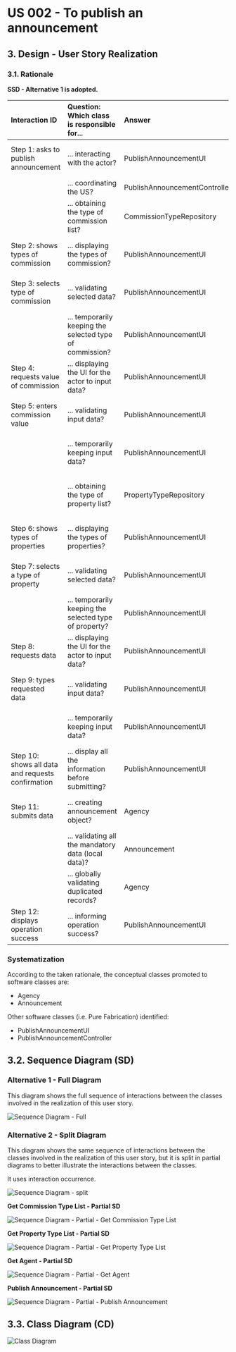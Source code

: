 # US 002 - To publish an announcement

## 3. Design - User Story Realization

### 3.1. Rationale

**SSD - Alternative 1 is adopted.**

| Interaction ID                                    | Question: Which class is responsible for...              | Answer                        | Justification (with patterns)                                                                                 |
|:--------------------------------------------------|:---------------------------------------------------------|:------------------------------|:--------------------------------------------------------------------------------------------------------------|
| Step 1: asks to publish announcement              | ... interacting with the actor?                          | PublishAnnouncementUI         | Pure Fabrication: there is no reason to assign this responsibility to any existing class in the Domain Model. |
|                                                   | ... coordinating the US?                                 | PublishAnnouncementController | Controller                                                                                                    |
|                                                   | ... obtaining the type of commission list?               | CommissionTypeRepository      | Information Expert (the types of commission are the same for all the agents), Pure Fabrication                |
| Step 2: shows types of commission                 | ... displaying the types of commission? 	                | PublishAnnouncementUI         | Pure Fabrication: there is no reason to assign this responsibility to any existing class in the Domain Model. |
| Step 3: selects type of commission                | ... validating selected data?                            | PublishAnnouncementUI         | Pure Fabrication: there is no reason to assign this responsibility to any existing class in the Domain Model. |
|                                                   | ... temporarily keeping the selected type of commission? | PublishAnnouncementUI         | Pure Fabrication: there is no reason to assign this responsibility to any existing class in the Domain Model. |
| Step 4: requests value of commission	             | ... displaying the UI for the actor to input data?       | PublishAnnouncementUI         | Pure Fabrication: there is no reason to assign this responsibility to any existing class in the Domain Model. |
| Step 5: enters commission value                   | ... validating input data?                               | PublishAnnouncementUI         | Pure Fabrication: there is no reason to assign this responsibility to any existing class in the Domain Model. |
|                                                   | ... temporarily keeping input data?                      | PublishAnnouncementUI         | Pure Fabrication: there is no reason to assign this responsibility to any existing class in the Domain Model. |
|                                                   | ... obtaining the type of property list?                 | PropertyTypeRepository        | Information Expert (the types of properties are the same for all announcements/properties), Pure Fabrication  |
| Step 6: shows types of properties                 | 	... displaying the types of properties?	                | PublishAnnouncementUI         | Pure Fabrication: there is no reason to assign this responsibility to any existing class in the Domain Model. |
| Step 7: selects a type of property                | ... validating selected data?                            | PublishAnnouncementUI         | Pure Fabrication: there is no reason to assign this responsibility to any existing class in the Domain Model. |
|                                                   | ... temporarily keeping the selected type of property?   | PublishAnnouncementUI         | Pure Fabrication: there is no reason to assign this responsibility to any existing class in the Domain Model. |
| Step 8: requests data                             | ... displaying the UI for the actor to input data?       | PublishAnnouncementUI         | Pure Fabrication: there is no reason to assign this responsibility to any existing class in the Domain Model. |
| Step 9: types requested data                      | ... validating input data?                               | PublishAnnouncementUI         | Pure Fabrication: there is no reason to assign this responsibility to any existing class in the Domain Model. |
|                                                   | ... temporarily keeping input data?                      | PublishAnnouncementUI         | Pure Fabrication: there is no reason to assign this responsibility to any existing class in the Domain Model. |
| Step 10: shows all data and requests confirmation | ... display all the information before submitting?       | PublishAnnouncementUI         | Pure Fabrication: there is no reason to assign this responsibility to any existing class in the Domain Model. |
| Step 11: submits data                             | ... creating announcement object?                        | Agency                        | Creator: (Rule 2) in the DM Agent is the one that publishes (records) an announcement.                        |
|                                                   | ... validating all the mandatory data (local data)?      | Announcement                  | Information Expert: owns its data.                                                                            |
|                                                   | ... globally validating duplicated records?              | Agency                        | Information Expert: knows all announcements instances.                                                        |
| Step 12: displays operation success 	             | ... informing operation success?	                        | PublishAnnouncementUI         | Pure Fabrication: there is no reason to assign this responsibility to any existing class in the Domain Model. |


### Systematization ##

According to the taken rationale, the conceptual classes promoted to software classes are:

* Agency
* Announcement

Other software classes (i.e. Pure Fabrication) identified:

* PublishAnnouncementUI
* PublishAnnouncementController

## 3.2. Sequence Diagram (SD)

### Alternative 1 - Full Diagram

This diagram shows the full sequence of interactions between the classes involved in the realization of this user story.

![Sequence Diagram - Full](svg/us006-sequence-diagram-full.svg)

### Alternative 2 - Split Diagram

This diagram shows the same sequence of interactions between the classes involved in the realization of this user story,
but it is split in partial diagrams to better illustrate the interactions between the classes.

It uses interaction occurrence.

![Sequence Diagram - split](svg/us002-sequence-diagram-split.svg)

**Get Commission Type List - Partial SD**

![Sequence Diagram - Partial - Get Commission Type List ](svg/us002-sequence-diagram-partial-get-commission-type.svg)

**Get Property Type List - Partial SD**

![Sequence Diagram - Partial - Get Property Type List](svg/us002-sequence-diagram-partial-get-property-type-list.svg)

**Get Agent - Partial SD**

![Sequence Diagram - Partial - Get Agent](svg/us002-sequence-diagram-partial-get-agent.svg)

**Publish Announcement - Partial SD**

![Sequence Diagram - Partial - Publish Announcement](svg/us002-sequence-diagram-partial-publish-announcement.svg)

## 3.3. Class Diagram (CD)

![Class Diagram](svg/us002-class-diagram.svg)